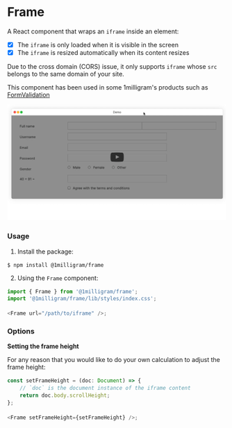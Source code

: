 # Frame

A React component that wraps an `iframe` inside an element:

-   [x] The `iframe` is only loaded when it is visible in the screen
-   [x] The `iframe` is resized automatically when its content resizes

Due to the cross domain (CORS) issue, it only supports `iframe` whose `src` belongs to the same domain of your site.

This component has been used in some 1milligram's products such as [FormValidation](https://formvalidation.io)

![Demo](https://raw.githubusercontent.com/1milligram/frame/main/assets/form-validation-demo.gif)

### Usage

1. Install the package:

```shell
$ npm install @1milligram/frame
```

2. Using the `Frame` component:

```js
import { Frame } from '@1milligram/frame';
import '@1milligram/frame/lib/styles/index.css';

<Frame url="/path/to/iframe" />;
```

### Options

**Setting the frame height**

For any reason that you would like to do your own calculation to adjust the frame height:

```js
const setFrameHeight = (doc: Document) => {
    // `doc` is the document instance of the iframe content
    return doc.body.scrollHeight;
};

<Frame setFrameHeight={setFrameHeight} />;
```

